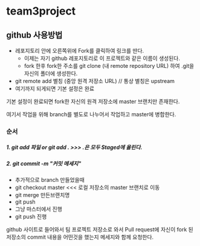 # team3project

## github 사용방법

* 레포지토리 안에 오른쪽위에 Fork를 클릭하여 링크를 딴다.
  * 이제는 자기 github 레포지토리로 이 프로젝트와 같은 이름이 생성된다.
  * fork 한후 fork한 주소를 git clone (내 remote repository URL) 하여 .git을 자신의 폴더에 생성한다.
* git remote add 별칭 (중앙 원격 저장소 URL)    // 통상 별칭은 upstream
 * 여기까지 되게되면 기본 설정은 완료

기본 설정이 완료되면 fork한 자신의 원격 저장소에 master 브랜치만 존재한다.

여기서 작업을 위해 branch를 별도로 나누어서 작업하고 master에 병합한다.

### 순서
##### 1. git add 파일 or git add . >>> .은 모두 Staged에 올린다.
##### 2. git commit -m "커밋 메세지"


* 추가적으로 branch 만들었을때
 * git checkout master <<< 로컬 저장소의 master 브랜치로 이동
 * git merge 만든브랜치명
 * git push
* 그냥 마스터에서 진행
 * git push 진행

github 사이트로 들어와서 팀 프로젝트 저장소로 와서 Pull request에 자신이 fork 된 저장소의
commit 내용을 어떤것을 했는지 메세지와 함께 요청한다.

